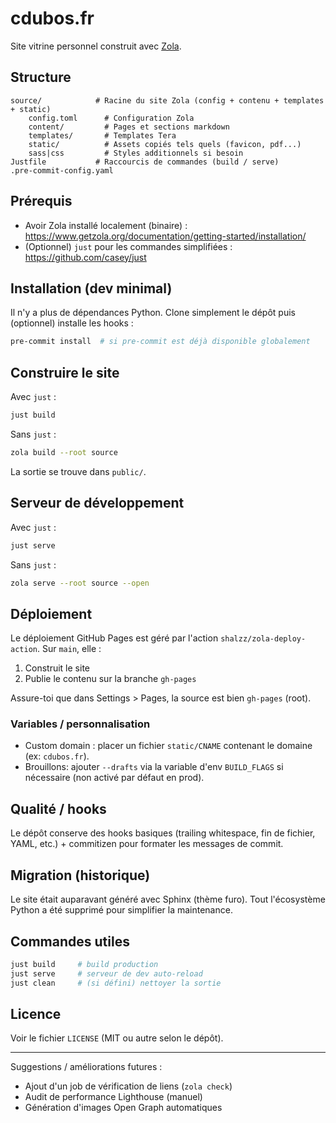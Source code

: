 # cdubos.fr

Site vitrine personnel construit avec [Zola](https://www.getzola.org/).

## Structure

```
source/            # Racine du site Zola (config + contenu + templates + static)
	config.toml      # Configuration Zola
	content/         # Pages et sections markdown
	templates/       # Templates Tera
	static/          # Assets copiés tels quels (favicon, pdf...)
	sass|css         # Styles additionnels si besoin
Justfile           # Raccourcis de commandes (build / serve)
.pre-commit-config.yaml
```

## Prérequis

- Avoir Zola installé localement (binaire) : https://www.getzola.org/documentation/getting-started/installation/
- (Optionnel) `just` pour les commandes simplifiées : https://github.com/casey/just

## Installation (dev minimal)

Il n'y a plus de dépendances Python. Clone simplement le dépôt puis (optionnel) installe les hooks :

```bash
pre-commit install  # si pre-commit est déjà disponible globalement
```

## Construire le site

Avec `just` :
```bash
just build
```

Sans `just` :
```bash
zola build --root source
```

La sortie se trouve dans `public/`.

## Serveur de développement

Avec `just` :
```bash
just serve
```

Sans `just` :
```bash
zola serve --root source --open
```

## Déploiement

Le déploiement GitHub Pages est géré par l'action `shalzz/zola-deploy-action`. Sur `main`, elle :
1. Construit le site
2. Publie le contenu sur la branche `gh-pages`

Assure-toi que dans Settings > Pages, la source est bien `gh-pages` (root).

### Variables / personnalisation

- Custom domain : placer un fichier `static/CNAME` contenant le domaine (ex: `cdubos.fr`).
- Brouillons: ajouter `--drafts` via la variable d'env `BUILD_FLAGS` si nécessaire (non activé par défaut en prod).

## Qualité / hooks

Le dépôt conserve des hooks basiques (trailing whitespace, fin de fichier, YAML, etc.) + commitizen pour formater les messages de commit.

## Migration (historique)

Le site était auparavant généré avec Sphinx (thème furo). Tout l'écosystème Python a été supprimé pour simplifier la maintenance.

## Commandes utiles

```bash
just build     # build production
just serve     # serveur de dev auto-reload
just clean     # (si défini) nettoyer la sortie
```

## Licence

Voir le fichier `LICENSE` (MIT ou autre selon le dépôt).

---
Suggestions / améliorations futures :
- Ajout d'un job de vérification de liens (`zola check`)
- Audit de performance Lighthouse (manuel)
- Génération d'images Open Graph automatiques
